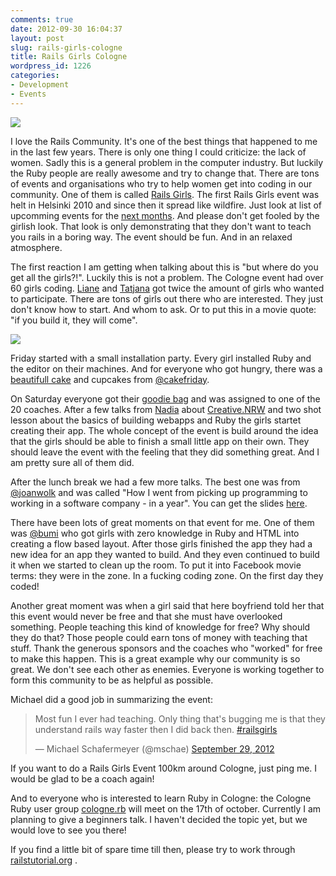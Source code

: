 ```yaml
---
comments: true
date: 2012-09-30 16:04:37
layout: post
slug: rails-girls-cologne
title: Rails Girls Cologne
wordpress_id: 1226
categories:
- Development
- Events
---
```


[![](http://bitboxer.de/wp-content/uploads/20120930-IMG_0963.jpg)](http://bitboxer.de/wp-content/uploads/20120930-IMG_0963.jpg)

I love the Rails Community. It's one of the best things that happened to me in
the last few years. There is only one thing I could criticize: the lack of
women. Sadly this is a general problem in the computer industry. But luckily
the Ruby people are really awesome and try to change that. There are tons of
events and organisations who try to help women get into coding in our
community. One of them is called [Rails Girls](http://railsgirls.com). The
first Rails Girls event was helt in Helsinki 2010 and since then it spread like
wildfire. Just look at list of upcomming events for the [next months](http://railsgirls.com/events). 
And please don't get fooled by the girlish look. That look is only
demonstrating that they don't want to teach you rails in a boring way. The
event should be fun. And in an relaxed atmosphere.

<!-- more -->

The first reaction I am getting when talking about this is "but where do you
get all the girls?!". Luckily this is not a problem. The Cologne event had over
60 girls coding. [Liane](https://twitter.com/liane_thoennes) and
[Tatjana](https://twitter.com/schlafturbine) got twice the amount of girls who
wanted to participate. There are tons of girls out there who are interested.
They just don't know how to start. And whom to ask. Or to put this in a movie
quote: "if you build it, they will come".

[![](http://bitboxer.de/wp-content/uploads/IMG_0959-300x300.jpg)](http://bitboxer.de/wp-content/uploads/IMG_0959.jpg)

Friday started with a small installation party. Every girl installed Ruby and
the editor on their machines. And for everyone who got hungry, there was a
[beautifull cake](https://twitter.com/cakefriday/status/251690267235725312/photo/1) and
cupcakes from [@cakefriday](https://twitter.com/cakefriday).  

On Saturday everyone got their [goodie bag](http://instagram.com/p/QK5GuGHjWk)
and was assigned to one of the 20 coaches. After a few talks from
[Nadia](https://twitter.com/nadia_z) about
[Creative.NRW](http://creative.nrw.de/) and two shot lesson about the basics of
building webapps and Ruby the girls startet creating their app. The whole
concept of the event is build around the idea that the girls should be able to
finish a small little app on their own. They should leave the event with the
feeling that they did something great. And I am pretty sure all of them did.

After the lunch break we had a few more talks. The best one was from
[@joanwolk](http://www.twitter.com/joanwolk) and was called "How I went from
picking up programming to working in a software company - in a year". You can
get the slides
[here](http://gitinit.wordpress.com/2012/04/14/how-i-taught-myself-to-code-and-got-a-programming-job-in-under-a-year/).

There have been lots of great moments on that event for me. One of them was
[@bumi](http://twitter.com/bumi) who got girls with zero knowledge in Ruby and
HTML into creating a flow based layout. After those girls finished the app they
had a new idea for an app they wanted to build. And they even continued to
build it when we started to clean up the room. To put it into Facebook movie
terms: they were in the zone. In a fucking coding zone. On the first day they
coded!

Another great moment was when a girl said that here boyfriend told her that
this event would never be free and that she must have overlooked something.
People teaching this kind of knowledge for free? Why should they do that? Those
people could earn tons of money with teaching that stuff. Thank the generous
sponsors and the coaches who "worked" for free to make this happen. This is a
great example why our community is so great. We don't see each other as
enemies. Everyone is working together to form this community to be as helpful
as possible.

Michael did a good job in summarizing the event:

<blockquote class="twitter-tweet"><p>Most fun I ever had teaching. Only thing that's bugging me is that they understand rails way faster then I did back then. <a href="https://twitter.com/search/%23railsgirls">#railsgirls</a></p>&mdash; Michael Schafermeyer (@mschae) <a href="https://twitter.com/mschae/status/252007458611023872">September 29, 2012</a></blockquote>
<script async src="//platform.twitter.com/widgets.js" charset="utf-8"></script>

If you want to do a Rails Girls Event 100km around Cologne, just ping me. I
would be glad to be a coach again!

And to everyone who is interested to learn Ruby in Cologne: the Cologne Ruby
user group
[cologne.rb](http://www.colognerb.de/events/oktober-usergroup-treffen-2012)
will meet on the 17th of october. Currently I am planning to give a beginners
talk. I haven't decided the topic yet, but we would love to see you there!

If you find a little bit of spare time till then, please try to work through
[railstutorial.org](http://railstutorial.org) .
